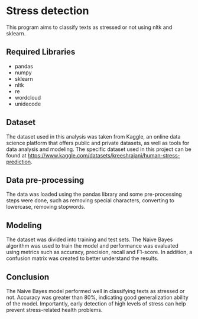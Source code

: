 # Stress detection
This program aims to classify texts as stressed or not using nltk and sklearn.

## Required Libraries
- pandas
- numpy
- sklearn
- nltk
- re
- wordcloud
- unidecode

## Dataset
The dataset used in this analysis was taken from Kaggle, an online data science platform that offers public and private datasets, as well as tools for data analysis and modeling. The specific dataset used in this project can be found at https://www.kaggle.com/datasets/kreeshrajani/human-stress-prediction.

## Data pre-processing
The data was loaded using the pandas library and some pre-processing steps were done, such as removing special characters, converting to lowercase, removing stopwords.

## Modeling
The dataset was divided into training and test sets. The Naive Bayes algorithm was used to train the model and performance was evaluated using metrics such as accuracy, precision, recall and F1-score. In addition, a confusion matrix was created to better understand the results.

## Conclusion
The Naive Bayes model performed well in classifying texts as stressed or not. Accuracy was greater than 80%, indicating good generalization ability of the model. Importantly, early detection of high levels of stress can help prevent stress-related health problems.

